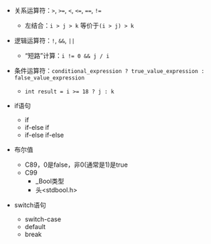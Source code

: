 - 关系运算符：`>`, `>=`, `<`, `<=`, `==`, `!=`
  - 左结合：`i > j > k` 等价于`(i > j) > k`

- 逻辑运算符：`!`, `&&`, `||`
  - “短路”计算：`i != 0 && j / i`
- 条件运算符：`conditional_expression ? true_value_expression : false_value_expression`
  - `int result = i >= 18 ? j : k `

- if语句
  - if
  - if-else if
  - if-else if-else

- 布尔值
  - C89，0是false，非0(通常是1)是true
  - C99
    - _Bool类型
    - 头<stdbool.h>

- switch语句
  - switch-case
  - default
  - break
